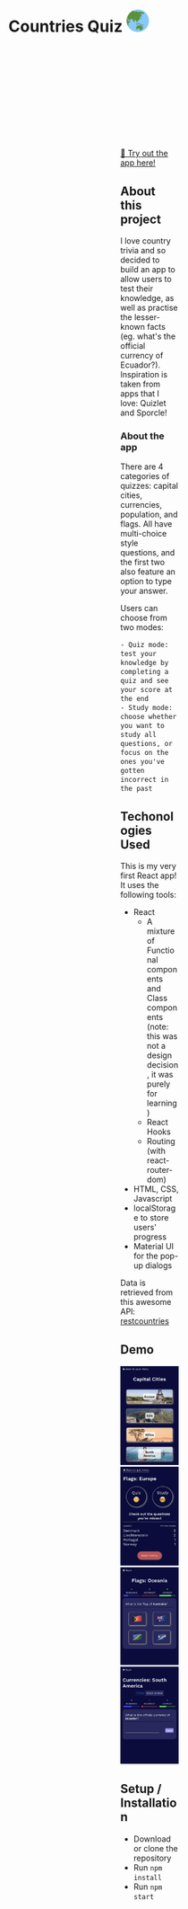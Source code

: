 <h1 align="left">
  Countries Quiz   

  <img src="https://raw.githubusercontent.com/rszeredi/countries-quiz/main/public/favicon_io/android-chrome-192x192.png" alt="countries quiz logo" width="40">
</h1>
<div style="margin: 200px;">
  
[🔗 Try out the app here!](https://rszeredi.github.io/countries-quiz)
  
## About this project
I love country trivia and so decided to build an app to allow users to test their knowledge, as well as practise the lesser-known facts (eg. what's the official currency of Ecuador?). Inspiration is taken from apps that I love: Quizlet and Sporcle!

  ### About the app
  There are 4 categories of quizzes: capital cities, currencies, population, and flags. All have multi-choice style questions, and the first two also feature an option to type your answer.

  Users can choose from two modes:
  
    - Quiz mode: test your knowledge by completing a quiz and see your score at the end
    - Study mode: choose whether you want to study all questions, or focus on the ones you've gotten incorrect in the past
  
## Techonologies Used
This is my very first React app! It uses the following tools:
  - React
    - A mixture of Functional components and Class components (note: this was not a design decision, it was purely for learning)
    - React Hooks 
    - Routing (with react-router-dom)
  - HTML, CSS, Javascript
  - localStorage to store users' progress
  - Material UI for the pop-up dialogs

Data is retrieved from this awesome API: [restcountries](https://restcountries.com/)
  
## Demo
<img src="https://raw.githubusercontent.com/rszeredi/countries-quiz/main/public/app_screenshots/IMG_2145.jpg" width="220px" alt="quiz menu screenshot" />
<img src="https://raw.githubusercontent.com/rszeredi/countries-quiz/main/public/app_screenshots/IMG_2152.jpg" width="220px" alt="progress tracker screenshot" />
<img src="https://raw.githubusercontent.com/rszeredi/countries-quiz/main/public/app_screenshots/IMG_2153.jpg" width="220px" alt="multi-choice example" />
<img src="https://raw.githubusercontent.com/rszeredi/countries-quiz/main/public/app_screenshots/IMG_2149.jpg" width="220px" alt="type your answer example" />
  
## Setup / Installation
  - Download or clone the repository
  - Run `npm install`
  - Run `npm start`
 
